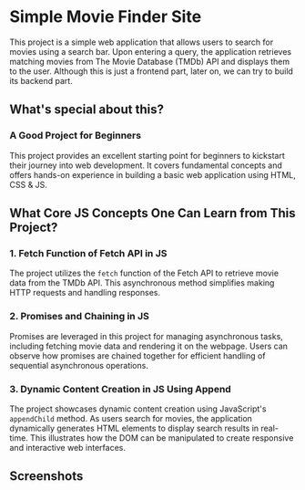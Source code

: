 # Simple Movie Finder Site
This project is a simple web application that allows users to search for movies using a search bar. Upon entering a query, the application retrieves matching movies from The Movie Database (TMDb) API and displays them to the user.
Although this is just a frontend part, later on, we can try to build its backend part.

## What's special about this?
### A Good Project for Beginners
This project provides an excellent starting point for beginners to kickstart their journey into web development. It covers fundamental concepts and offers hands-on experience in building a basic web application using HTML, CSS & JS.

## What Core JS Concepts One Can Learn from This Project?
### 1. Fetch Function of Fetch API in JS
The project utilizes the `fetch` function of the Fetch API to retrieve movie data from the TMDb API. This asynchronous method simplifies making HTTP requests and handling responses.

### 2. Promises and Chaining in JS
Promises are leveraged in this project for managing asynchronous tasks, including fetching movie data and rendering it on the webpage. Users can observe how promises are chained together for efficient handling of sequential asynchronous operations.

### 3. Dynamic Content Creation in JS Using Append
The project showcases dynamic content creation using JavaScript's `appendChild` method. As users search for movies, the application dynamically generates HTML elements to display search results in real-time. This illustrates how the DOM can be manipulated to create responsive and interactive web interfaces.

## Screenshots
